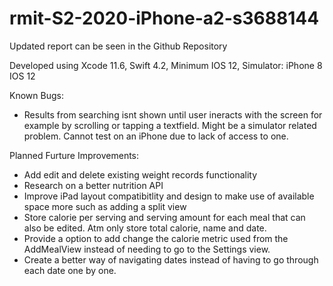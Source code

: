 # rmit-S2-2020-iPhone-a2-s3688144

Updated report can be seen in the Github Repository

Developed using Xcode 11.6, Swift 4.2, Minimum IOS 12, Simulator: iPhone 8 IOS 12

Known Bugs:
- Results from searching isnt shown until user ineracts with the screen for example by scrolling or tapping a textfield. Might be a simulator related problem. Cannot test on an iPhone due to lack of access to one.

Planned Furture Improvements:
- Add edit and delete existing weight records functionality
- Research on a better nutrition API
- Improve iPad layout compatibitlity and design to make use of available space more such as adding a split view
- Store calorie per serving and serving amount for each meal that can also be edited. Atm only store total calorie, name and date.
- Provide a option to add change the calorie metric used from the AddMealView instead of needing to go to the Settings view.
- Create a better way of navigating dates instead of having to go through each date one by one.
